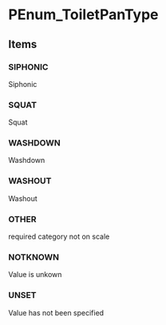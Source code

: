 # PEnum_ToiletPanType

## Items

### SIPHONIC
Siphonic

### SQUAT
Squat

### WASHDOWN
Washdown

### WASHOUT
Washout

### OTHER
required category not on scale

### NOTKNOWN
Value is unkown

### UNSET
Value has not been specified
